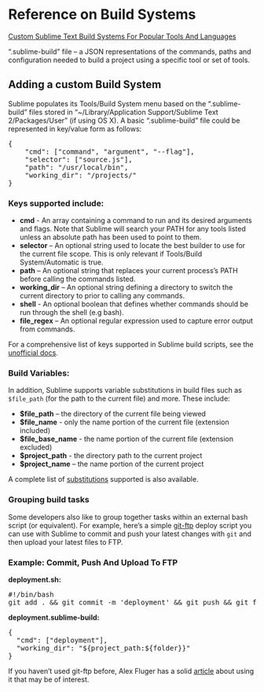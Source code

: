 # Reference on Build Systems

[Custom Sublime Text Build Systems For Popular Tools And Languages](http://addyosmani.com/blog/custom-sublime-text-build-systems-for-popular-tools-and-languages/)

“.sublime-build” file – a JSON representations of the commands, paths and configuration needed to build a project using a specific tool or set of tools.

## Adding a custom Build System

Sublime populates its Tools/Build System menu based on the “.sublime-build” files stored in “~/Library/Application Support/Sublime Text 2/Packages/User” (if using OS X). A basic “.sublime-build” file could be represented in key/value form as follows:

<pre class="javascript" name="code">{
    "cmd": ["command", "argument", "--flag"],
    "selector": ["source.js"],
    "path": "/usr/local/bin",
    "working_dir": "/projects/"
}
</pre>

### Keys supported include:

*   **cmd** - An array containing a command to run and its desired arguments and flags. Note that Sublime will search your PATH for any tools listed unless an absolute path has been used to point to them.
*   **selector** – An optional string used to locate the best builder to use for the current file scope. This is only relevant if Tools/Build System/Automatic is true.
*   **path** – An optional string that replaces your current process’s PATH before calling the commands listed.
*   **working_dir** – An optional string defining a directory to switch the current directory to prior to calling any commands.
*   **shell** - An optional boolean that defines whether commands should be run through the shell (e.g bash).
*   **file_regex** – An optional regular expression used to capture error output from commands.

For a comprehensive list of keys supported in Sublime build scripts, see the [unofficial docs](http://docs.sublimetext.info/en/latest/reference/build_systems.html).

### Build Variables:

In addition, Sublime supports variable substitutions in build files such as `$file_path` (for the path to the current file) and more. These include:

*   **$file_path** – the directory of the current file being viewed
*   **$file_name** - only the name portion of the current file (extension included)
*   **$file_base_name** - the name portion of the current file (extension excluded)
*   **$project_path** - the directory path to the current project
*   **$project_name** – the name portion of the current project

A complete list of [substitutions](http://docs.sublimetext.info/en/latest/reference/build_systems.html) supported is also available.

### Grouping build tasks

Some developers also like to group together tasks within an external bash script (or equivalent). For example, here’s a simple [git-ftp](https://github.com/resmo/git-ftp) deploy script you can use with Sublime to commit and push your latest changes with `git` and then upload your latest files to FTP.

### Example: Commit, Push And Upload To FTP

**deployment.sh:**

<pre class="javascript" name="code">#!/bin/bash
git add . && git commit -m 'deployment' && git push && git ftp init -u username  -p password - ftp://host.example.com/public_html
</pre>

**deployment.sublime-build:**

<pre class="javascript" name="code">{
  "cmd": ["deployment"],
  "working_dir": "${project_path:${folder}}"
}
</pre>

If you haven’t used git-ftp before, Alex Fluger has a solid [article](http://alexfluger.blogspot.co.uk/2012/01/easy-deploy-to-ftp-from-git.html) about using it that may be of interest.
